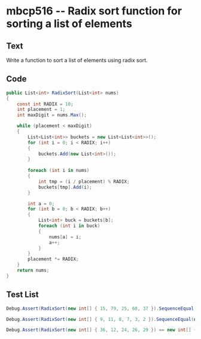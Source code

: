 # mbcp516 -- Radix sort function for sorting a list of elements

## Text

Write a function to sort a list of elements using radix sort.

## Code

```csharp
public List<int> RadixSort(List<int> nums) 
{
    const int RADIX = 10;
    int placement = 1;
    int maxDigit = nums.Max();

    while (placement < maxDigit) 
    {
        List<List<int>> buckets = new List<List<int>>();
        for (int i = 0; i < RADIX; i++) 
        {
            buckets.Add(new List<int>());
        }
        
        foreach (int i in nums) 
        {
            int tmp = (i / placement) % RADIX;
            buckets[tmp].Add(i);
        }

        int a = 0;
        for (int b = 0; b < RADIX; b++) 
        {
            List<int> buck = buckets[b];
            foreach (int i in buck) 
            {
                nums[a] = i;
                a++;
            }
        }
        placement *= RADIX;
    }
    return nums;
}
```

## Test List

```csharp
Debug.Assert(RadixSort(new int[] { 15, 79, 25, 68, 37 }).SequenceEqual(new int[] { 15, 25, 37, 68, 79 }));
```

```csharp
Debug.Assert(RadixSort(new int[] { 9, 11, 8, 7, 3, 2 }).SequenceEqual(new int[] { 2, 3, 7, 8, 9, 11 }));
```

```csharp
Debug.Assert(RadixSort(new int[] { 36, 12, 24, 26, 29 }) == new int[] { 12, 24, 26, 29, 36 });
```
